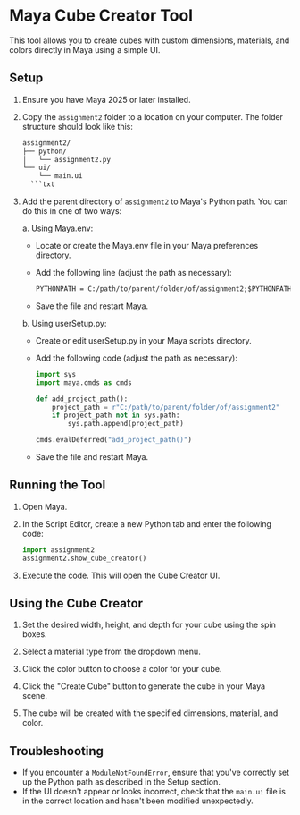# Maya Cube Creator Tool

This tool allows you to create cubes with custom dimensions, materials, and colors directly in Maya using a simple UI.

## Setup

1. Ensure you have Maya 2025 or later installed.

2. Copy the `assignment2` folder to a location on your computer. The folder structure should look like this:

   ```txt
   assignment2/
   ├── python/
   │   └── assignment2.py
   └── ui/
       └── main.ui
     ```txt

3. Add the parent directory of `assignment2` to Maya's Python path. You can do this in one of two ways:

   a. Using Maya.env:
      - Locate or create the Maya.env file in your Maya preferences directory.
      - Add the following line (adjust the path as necessary):

        ```txt
        PYTHONPATH = C:/path/to/parent/folder/of/assignment2;$PYTHONPATH
        ```

      - Save the file and restart Maya.

   b. Using userSetup.py:
      - Create or edit userSetup.py in your Maya scripts directory.
      - Add the following code (adjust the path as necessary):

        ```python
        import sys
        import maya.cmds as cmds

        def add_project_path():
            project_path = r"C:/path/to/parent/folder/of/assignment2"
            if project_path not in sys.path:
                sys.path.append(project_path)

        cmds.evalDeferred("add_project_path()")
        ```

      - Save the file and restart Maya.

## Running the Tool

1. Open Maya.

2. In the Script Editor, create a new Python tab and enter the following code:

   ```python
   import assignment2
   assignment2.show_cube_creator()
   ```

3. Execute the code. This will open the Cube Creator UI.

## Using the Cube Creator

1. Set the desired width, height, and depth for your cube using the spin boxes.

2. Select a material type from the dropdown menu.

3. Click the color button to choose a color for your cube.

4. Click the "Create Cube" button to generate the cube in your Maya scene.

5. The cube will be created with the specified dimensions, material, and color.

## Troubleshooting

- If you encounter a `ModuleNotFoundError`, ensure that you've correctly set up the Python path as described in the Setup section.
- If the UI doesn't appear or looks incorrect, check that the `main.ui` file is in the correct location and hasn't been modified unexpectedly.
